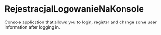 # RejestracjaILogowanieNaKonsole
Console application that allows you to login, register and change some user information after logging in.
